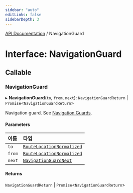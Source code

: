 ```yaml
---
sidebar: "auto"
editLinks: false
sidebarDepth: 3
---
```


[API Documentation](../index.md) / NavigationGuard

# Interface: NavigationGuard

## Callable

### NavigationGuard

▸ **NavigationGuard**(`to`, `from`, `next`): `NavigationGuardReturn` \| `Promise`<`NavigationGuardReturn`\>

Navigation guard. See [Navigation
Guards](/guide/advanced/navigation-guards.md).

#### Parameters

| 이름 | 타입 |
| :------ | :------ |
| `to` | [`RouteLocationNormalized`](RouteLocationNormalized.md) |
| `from` | [`RouteLocationNormalized`](RouteLocationNormalized.md) |
| `next` | [`NavigationGuardNext`](NavigationGuardNext.md) |

#### Returns

`NavigationGuardReturn` \| `Promise`<`NavigationGuardReturn`\>
